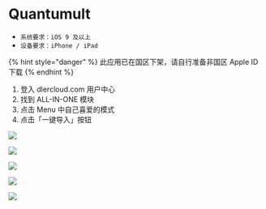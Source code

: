 # Quantumult

* `系统要求：iOS 9 及以上`
* `设备要求：iPhone / iPad`

{% hint style="danger" %}
此应用已在国区下架，请自行准备非国区 Apple ID 下载
{% endhint %}

1. 登入 dlercloud.com 用户中心
2. 找到 ALL-IN-ONE 模块
3. 点击 Menu 中自己喜爱的模式
4. 点击「一键导入」按钮

![](../../.gitbook/assets/img_0905.jpg)

![](../../.gitbook/assets/img_0907.jpg)

![](../../.gitbook/assets/img_0908.PNG)

![](../../.gitbook/assets/img_0909.PNG)

![](../../.gitbook/assets/img_0910.PNG)

